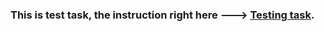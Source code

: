 ### This is test task, the instruction right here ---> [Testing task](https://docs.google.com/document/d/1e8OCo1ou1gaHB1FhaLVWUj3hz62pfpQVS1ZQd1N8g-c/edit).
